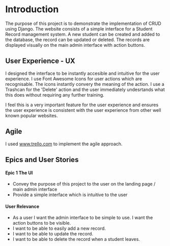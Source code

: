 # Introduction

The purpose of this project is to demonstrate the implementation of CRUD using Django.  The website consists of a simple interface for a Student Record management system.
A new student can be created and added to the database, the record can be updated or deleted.  The records are displayed visually on the main admin interface with action buttons.

## User Experience - UX
I designed the interface to be instantly accesible and intuitive for the user experience. I use Font Awesome Icons for user actions which are recognisable.  The icons instantly convery the meaning of the action.  I use a Trashcan for the 'Delete' action and the user immediately undesrtands what this does without requiring any further training.

I feel this is a very important feature for the user experience and ensures the user experience is consistent with the user experience from other well known popular websites.

## Agile
I used www.trello.com to implement the agile approach.

## Epics and User Stories

#### Epic 1 The UI
* Convey the purpose of this project to the user on the landing page / main admin interface
* Provide a simple interface which is intuitive to the user

#### User Relevance
* As a user I want the admin interface to be simple to use.  I want the action buttons to be visible.
* I want to be able to easily add a new record.
* I want to be able to update the record.
* I want to be able to delete the record when a student leaves.






